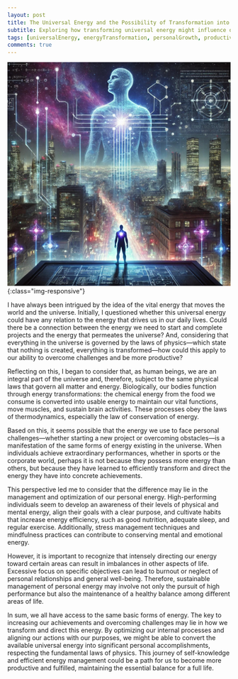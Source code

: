 ```yaml
---
layout: post
title: The Universal Energy and the Possibility of Transformation into Personal Achievements
subtitle: Exploring how transforming universal energy might influence our personal success
tags: [universalEnergy, energyTransformation, personalGrowth, productivity, energyManagement, highPerformance, mindfulness, selfImprovement, lifeBalance, wellBeing]
comments: true
---
```


![A Letter to My Past Self](../assets/img/posts/universal-energy-into-personal-achievements.jpg){:class="img-responsive"}

I have always been intrigued by the idea of the vital energy that moves the world and the universe. Initially, I questioned whether this universal energy could have any relation to the energy that drives us in our daily lives. Could there be a connection between the energy we need to start and complete projects and the energy that permeates the universe? And, considering that everything in the universe is governed by the laws of physics—which state that nothing is created, everything is transformed—how could this apply to our ability to overcome challenges and be more productive?

Reflecting on this, I began to consider that, as human beings, we are an integral part of the universe and, therefore, subject to the same physical laws that govern all matter and energy. Biologically, our bodies function through energy transformations: the chemical energy from the food we consume is converted into usable energy to maintain our vital functions, move muscles, and sustain brain activities. These processes obey the laws of thermodynamics, especially the law of conservation of energy.

Based on this, it seems possible that the energy we use to face personal challenges—whether starting a new project or overcoming obstacles—is a manifestation of the same forms of energy existing in the universe. When individuals achieve extraordinary performances, whether in sports or the corporate world, perhaps it is not because they possess more energy than others, but because they have learned to efficiently transform and direct the energy they have into concrete achievements.

This perspective led me to consider that the difference may lie in the management and optimization of our personal energy. High-performing individuals seem to develop an awareness of their levels of physical and mental energy, align their goals with a clear purpose, and cultivate habits that increase energy efficiency, such as good nutrition, adequate sleep, and regular exercise. Additionally, stress management techniques and mindfulness practices can contribute to conserving mental and emotional energy.

However, it is important to recognize that intensely directing our energy toward certain areas can result in imbalances in other aspects of life. Excessive focus on specific objectives can lead to burnout or neglect of personal relationships and general well-being. Therefore, sustainable management of personal energy may involve not only the pursuit of high performance but also the maintenance of a healthy balance among different areas of life.

In sum, we all have access to the same basic forms of energy. The key to increasing our achievements and overcoming challenges may lie in how we transform and direct this energy. By optimizing our internal processes and aligning our actions with our purposes, we might be able to convert the available universal energy into significant personal accomplishments, respecting the fundamental laws of physics. This journey of self-knowledge and efficient energy management could be a path for us to become more productive and fulfilled, maintaining the essential balance for a full life.